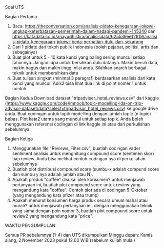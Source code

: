 Soal UTS

Bagian Pertama
1. Baca: https://theconversation.com/analisis-pidato-kenegaraan-jokowi-ungkap-keterbatasan-pemerintah-dalam-hadapi-pandemi-145340 dan https://katadata.co.id/ariayudhistira/analisisdata/625539ee12819/analisis-pidato-kenegaraan-jokowi-beda-perhatian-dulu-dan-sekarang 
2. Cari 1 pidato dari tokoh publik Indonesia (boleh pejabat, politisi, artis dan sebagainya)
3. Buat plot untuk 5 - 10 kata kunci yang paling sering muncul setiap tahunnya. Jangan lupa untuk bersihkan dulu datanya. Makin bersih data, makin bagus dan makin tinggi nilai anda. Silahkan search berbagai teknik untuk membersihkan data
4. Buat tulisan singkat (minimal 3 paragraf) berdasarkan analisis dari kata kunci yang muncul. Adik2 bisa lihat dua link di point nomer 1 untuk contoh

Bagian Kedua
Download dataset "tripadviser_hotel_reviews.csv" dari kaggle (https://www.kaggle.com/code/imnoob/topic-modelling-lda-on-trip-advisor-dataset/data?select=tripadvisor_hotel_reviews.csv) ke google drive anda. Buat codingan untuk topik modelling dengan jumlah topic (n topic) bebas. Plot kata2 utama yang muncul untuk setiap topik. Anda boleh menggunakan referensi codingan di link kaggle ini atau dari perkuliahan sebelumnya

Bagian Ketiga

1. Menggunakan file "Reviews_Filter.csv", buatlah codingan vader sentiment analisis untuk menghitung compound score (sentimen skor) tiap review. Anda bisa melihat contoh codingan nya di perkuliahan sebelumnya
2. Buatlah plot distribusi compound score (sumbu-x adalah compund score dan sumbu y nya adalah jumlah atau N). 
3. Apakah produk "coffee" disukai oleh konsumen? untuk menjawab pertanyaan ini, buatlah plot compound score untuk review yang mengandung kata "coffee". Contoh plot ada di codingan  5-Oktober (yang mengandung kata pfizer atau trump)
4. Apakah menurut konsumen harga produk secara umum mahal atau murah? untuk menjawab pertanyaan ini, dengan menggunakan teknik yang sama dengan poin nomor 3, buatlah plot compound score untuk review2 yang mengandung kata "price". 

WAKTU PENGUMPULAN:

Semua PR sebelumnya (1-4) dan UTS dikumpulkan Minggu depan: Kamis siang, 2 November 2023 pukul 12.00 WIB (sebelum kuliah mulai)
